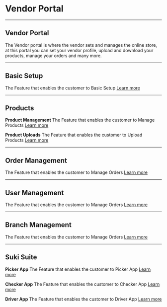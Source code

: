 
Vendor Portal
=======

---
Vendor Portal
----------
The Vendor portal is where the vendor sets and manages the online store, at this portal you can set your vendor profile, upload and download your products, manage your orders and many more.

---
Basic Setup
----------
The Feature that enables the customer to Basic Setup [Learn more](basicsetup.md)

---
Products
----------
**Product Management**
The Feature that enables the customer to Manage Products [Learn more](productmanagement.md)

**Product Uploads**
The Feature that enables the customer to Upload Products [Learn more](productuploads.md)

---
Order Management
----------
The Feature that enables the customer to Manage Orders [Learn more](ordermanagement.md)

---
User Management
----------
The Feature that enables the customer to Manage Orders [Learn more](usermanagement.md)

---
Branch Management
----------
The Feature that enables the customer to Manage Orders [Learn more](branchmanagement.md)

---
Suki Suite
----------
**Picker App**
The Feature that enables the customer to Picker App [Learn more](picker.md)

**Checker App**
The Feature that enables the customer to Checker App [Learn more](checker.md)

**Driver App**
The Feature that enables the customer to Driver App [Learn more](driver.md)


